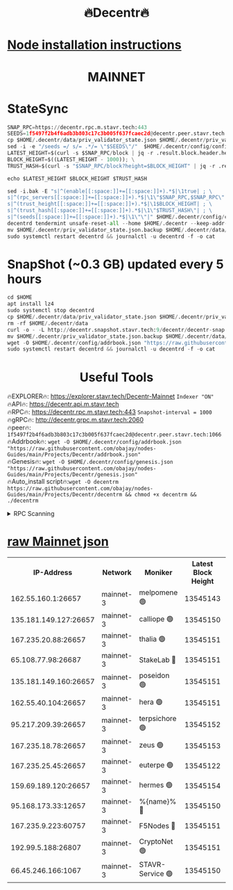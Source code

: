 <h1 align="center"> 🔥Decentr🔥</h1>

[Node installation instructions](https://github.com/obajay/nodes-Guides/tree/main/Projects/Decentr)
=
<h1 align="center"> MAINNET</h1>

# StateSync
```python
SNAP_RPC=https://decentr.rpc.m.stavr.tech:443
SEEDS=1f5497f2b4f6adb3b803c17c3b005f637fcaec2d@decentr.peer.stavr.tech:1066
cp $HOME/.decentr/data/priv_validator_state.json $HOME/.decentr/priv_validator_state.json.backup
sed -i -e "/seeds =/ s/= .*/= \"$SEEDS\"/"  $HOME/.decentr/config/config.toml
LATEST_HEIGHT=$(curl -s $SNAP_RPC/block | jq -r .result.block.header.height); \
BLOCK_HEIGHT=$((LATEST_HEIGHT - 1000)); \
TRUST_HASH=$(curl -s "$SNAP_RPC/block?height=$BLOCK_HEIGHT" | jq -r .result.block_id.hash)

echo $LATEST_HEIGHT $BLOCK_HEIGHT $TRUST_HASH

sed -i.bak -E "s|^(enable[[:space:]]+=[[:space:]]+).*$|\1true| ; \
s|^(rpc_servers[[:space:]]+=[[:space:]]+).*$|\1\"$SNAP_RPC,$SNAP_RPC\"| ; \
s|^(trust_height[[:space:]]+=[[:space:]]+).*$|\1$BLOCK_HEIGHT| ; \
s|^(trust_hash[[:space:]]+=[[:space:]]+).*$|\1\"$TRUST_HASH\"| ; \
s|^(seeds[[:space:]]+=[[:space:]]+).*$|\1\"\"|" $HOME/.decentr/config/config.toml
decentrd tendermint unsafe-reset-all --home $HOME/.decentr --keep-addr-book
mv $HOME/.decentr/priv_validator_state.json.backup $HOME/.decentr/data/priv_validator_state.json
sudo systemctl restart decentrd && journalctl -u decentrd -f -o cat
```
# SnapShot (~0.3 GB) updated every 5 hours
```python
cd $HOME
apt install lz4
sudo systemctl stop decentrd
cp $HOME/.decentr/data/priv_validator_state.json $HOME/.decentr/priv_validator_state.json.backup
rm -rf $HOME/.decentr/data
curl -o - -L http://decentr.snapshot.stavr.tech:9/decentr/decentr-snap.tar.lz4 | lz4 -c -d - | tar -x -C $HOME/.decentr --strip-components 2
mv $HOME/.decentr/priv_validator_state.json.backup $HOME/.decentr/data/priv_validator_state.json
wget -O $HOME/.decentr/config/addrbook.json "https://raw.githubusercontent.com/obajay/nodes-Guides/main/Projects/Decentr/addrbook.json"
sudo systemctl restart decentrd && journalctl -u decentrd -f -o cat
```

 <h1 align="center"> Useful Tools</h1>

🔥EXPLORER🔥:     https://explorer.stavr.tech/Decentr-Mainnet        `Indexer "ON"` \
🔥API🔥:          https://decentr.api.m.stavr.tech \
🔥RPC🔥:          https://decentr.rpc.m.stavr.tech:443              `Snapshot-interval = 1000` \
🔥gRPC🔥:         http://decentr.grpc.m.stavr.tech:2060 \
🔥peer🔥:         `1f5497f2b4f6adb3b803c17c3b005f637fcaec2d@decentr.peer.stavr.tech:1066` \
🔥Addrbook🔥:  `wget -O $HOME/.decentr/config/addrbook.json "https://raw.githubusercontent.com/obajay/nodes-Guides/main/Projects/Decentr/addrbook.json"` \
🔥Genesis🔥:  `wget -O $HOME/.decentr/config/genesis.json "https://raw.githubusercontent.com/obajay/nodes-Guides/main/Projects/Decentr/genesis.json"` \
🔥Auto_install script🔥:`wget -O decentrm https://raw.githubusercontent.com/obajay/nodes-Guides/main/Projects/Decentr/decentrm && chmod +x decentrm && ./decentrm`

<details>
<summary>RPC Scanning</summary>

<h2 align="center"> We scan nodes in real time every 4 hours. And we provide the final result of RPC endpoints.
We cannot influence the operation of these nodes in any way. </h2>


```python
If Voting Power is higher than 0 --> then the Node is a validator of the network and may be subject to attack and be a potential threat to the chain.
```
```python
We marked such validators with a red symbol
```

</details>

[raw Mainnet json](https://rpc-check.decentrm.stavr.tech/decentrm/rpc-decentrm-result.json)
=



<table><tr><th>IP-Address</th><th>Network</th><th>Moniker</th><th>Latest Block Height</th><th>Earliest Block Height</th><th>Catching Up</th><th>Tx Index</th><th>Voting Power</th><th>Scan Time</th></tr><tr><td>162.55.160.1:26657</td><td>mainnet-3</td><td>melpomene 🟢</td><td>13545143</td><td>1688950</td><td>False</td><td>on</td><td>0</td><td>2024-03-29T16:44:23.349098559UTC</td></tr><tr><td>135.181.149.127:26657</td><td>mainnet-3</td><td>calliope 🟢</td><td>13545150</td><td>1688950</td><td>False</td><td>on</td><td>0</td><td>2024-03-29T16:44:27.721409005UTC</td></tr><tr><td>167.235.20.88:26657</td><td>mainnet-3</td><td>thalia 🟢</td><td>13545151</td><td>1688950</td><td>False</td><td>on</td><td>0</td><td>2024-03-29T16:44:30.958511382UTC</td></tr><tr><td>65.108.77.98:26687</td><td>mainnet-3</td><td>StakeLab 🔴</td><td>13545151</td><td>1688950</td><td>False</td><td>on</td><td>5454584</td><td>2024-03-29T16:44:31.251878771UTC</td></tr><tr><td>135.181.149.160:26657</td><td>mainnet-3</td><td>poseidon 🟢</td><td>13545151</td><td>1688950</td><td>False</td><td>on</td><td>0</td><td>2024-03-29T16:44:34.172118970UTC</td></tr><tr><td>162.55.40.104:26657</td><td>mainnet-3</td><td>hera 🟢</td><td>13545151</td><td>1688950</td><td>False</td><td>on</td><td>0</td><td>2024-03-29T16:44:34.382645987UTC</td></tr><tr><td>95.217.209.39:26657</td><td>mainnet-3</td><td>terpsichore 🟢</td><td>13545152</td><td>1688950</td><td>False</td><td>on</td><td>0</td><td>2024-03-29T16:44:38.745652743UTC</td></tr><tr><td>167.235.18.78:26657</td><td>mainnet-3</td><td>zeus 🟢</td><td>13545153</td><td>1688950</td><td>False</td><td>on</td><td>0</td><td>2024-03-29T16:44:43.025038512UTC</td></tr><tr><td>167.235.25.45:26657</td><td>mainnet-3</td><td>euterpe 🟢</td><td>13545122</td><td>1688950</td><td>False</td><td>on</td><td>0</td><td>2024-03-29T16:44:45.272484285UTC</td></tr><tr><td>159.69.189.120:26657</td><td>mainnet-3</td><td>hermes 🟢</td><td>13545154</td><td>1688950</td><td>False</td><td>on</td><td>0</td><td>2024-03-29T16:44:47.527393217UTC</td></tr><tr><td>95.168.173.33:12657</td><td>mainnet-3</td><td>%{name}% 🔴</td><td>13545150</td><td>8964001</td><td>False</td><td>on</td><td>4281230</td><td>2024-03-29T16:44:28.511337473UTC</td></tr><tr><td>167.235.9.223:60757</td><td>mainnet-3</td><td>F5Nodes 🔴</td><td>13545151</td><td>12380001</td><td>False</td><td>off</td><td>562</td><td>2024-03-29T16:44:28.713514439UTC</td></tr><tr><td>192.99.5.188:26807</td><td>mainnet-3</td><td>CryptoNet 🟢</td><td>13545151</td><td>13242001</td><td>False</td><td>on</td><td>0</td><td>2024-03-29T16:44:33.878909046UTC</td></tr><tr><td>66.45.246.166:1067</td><td>mainnet-3</td><td>STAVR-Service 🟢</td><td>13545150</td><td>13544001</td><td>False</td><td>on</td><td>0</td><td>2024-03-29T16:44:28.267022190UTC</td></tr></table>
